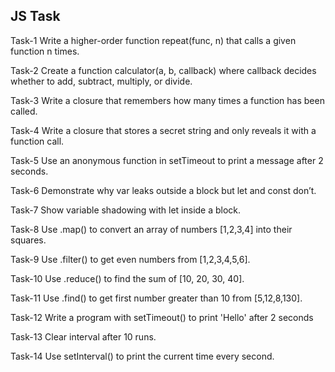 JS Task
----------

Task-1
Write a higher-order function repeat(func, n) that calls a given function n times.

Task-2
Create a function calculator(a, b, callback) where callback decides whether to add, subtract, multiply, or divide.

Task-3
Write a closure that remembers how many times a function has been called.

Task-4
Write a closure that stores a secret string and only reveals it with a function call.

Task-5
Use an anonymous function in setTimeout to print a message after 2 seconds.

Task-6
Demonstrate why var leaks outside a block but let and const don’t.

Task-7
Show variable shadowing with let inside a block.

Task-8
Use .map() to convert an array of numbers [1,2,3,4] into their squares.

Task-9
Use .filter() to get even numbers from [1,2,3,4,5,6].

Task-10
Use .reduce() to find the sum of [10, 20, 30, 40].

Task-11
Use .find() to get first number greater than 10 from [5,12,8,130].

Task-12
Write a program with setTimeout() to print 'Hello' after 2 seconds

Task-13
Clear interval after 10 runs.

Task-14
Use setInterval() to print the current time every second.
